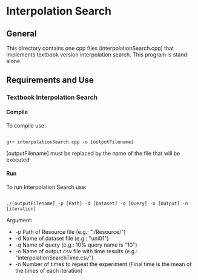 # Interpolation Search

## General 
This directory contains one cpp files (interpolationSearch.cpp) that implements textbook version interpolation search. This program is stand-alone. 
## Requirements and Use

### Textbook Interpolation Search

####

#### Compile

To compile use:

```Shell

g++ interpolationSearch.cpp -o [outputFilename]

```

[outputFilename] must be replaced by the name of the file that will be executed

#### Run

To run Interpolation Search use:

```Shell

./[outputFilename] -p [Path] -d [Dataset] -q [Query] -o [Output] -n [iteration]

```

Argument:
* -p Path of Resource file (e.g.: "./Resource/")  
* -d Name of dataset file (e.g.: "uni01")  
* -q Name of query (e.g.: 10% query name is "10")  
* -o Name of output csv file with time results (e.g.: "interpolationSearchTime.csv")
* -n Number of times to repeat the experiment (Final time is the mean of the times of each iteration) 
